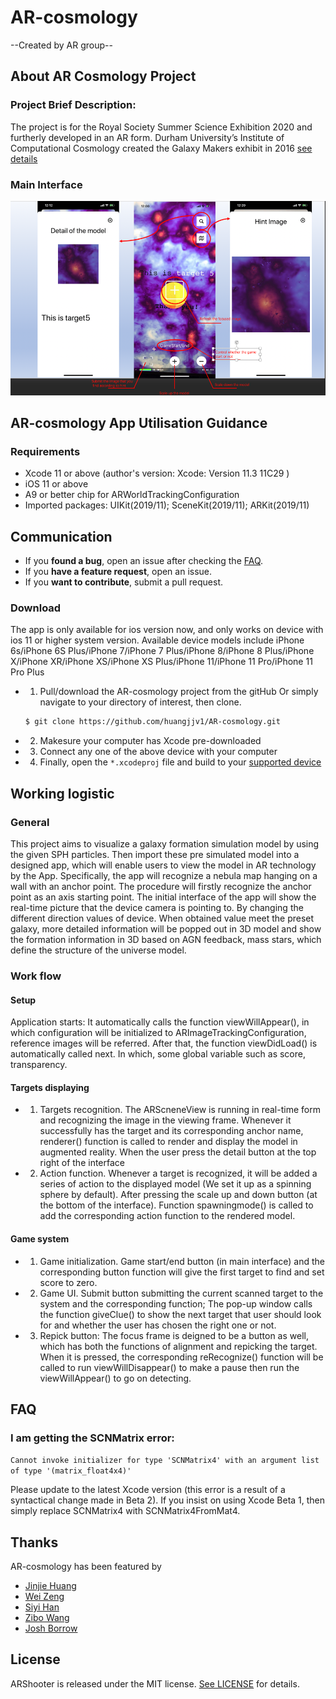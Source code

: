 # AR-cosmology
--Created by AR group-- 

## About AR Cosmology Project

### Project Brief Description:  

The project is for the Royal Society Summer Science Exhibition 2020 and furtherly developed in an AR form.
Durham University’s Institute of Computational Cosmology created the Galaxy Makers exhibit in 2016 [see details](http://www.galaxymakers.org/)

### Main Interface

![avatar](./interface.png)

## AR-cosmology App Utilisation Guidance

### Requirements

* Xcode 11 or above (author's version: Xcode: Version 11.3 11C29 )
* iOS 11 or above
* A9 or better chip for ARWorldTrackingConfiguration
* Imported packages: UIKit(2019/11); SceneKit(2019/11); ARKit(2019/11)  

## Communication

- If you **found a bug**, open an issue after checking the [FAQ](#faq).
- If you **have a feature request**, open an issue.
- If you **want to contribute**, submit a pull request.

### Download

The app is only available for ios version now, and only works on device with ios 11 or higher system version. Available device models include iPhone 6s/iPhone 6S Plus/iPhone 7/iPhone 7 Plus/iPhone 8/iPhone 8 Plus/iPhone X/iPhone XR/iPhone XS/iPhone XS Plus/iPhone 11/iPhone 11 Pro/iPhone 11 Pro Plus

- 1. Pull/download the AR-cosmology project from the gitHub
 Or simply navigate to your directory of interest, then clone.
  ```bash
  $ git clone https://github.com/huangjjv1/AR-cosmology.git
  ```
- 2. Makesure your computer has Xcode pre-downloaded 
- 3. Connect any one of the above device with your computer
- 4. Finally, open the `*.xcodeproj` file and build to your [supported device](#requirements)

## Working logistic

### General
This project aims to visualize a galaxy formation simulation model by using the given SPH particles. Then import these pre simulated model into a designed app, which will enable users to view the model in AR technology by the App. Specifically, the app will recognize a nebula map hanging on a wall with an anchor point. The procedure will firstly recognize the anchor point as an axis starting point. The initial interface of the app will show the real-time picture that the device camera is pointing to. By changing the different direction values of device. When obtained value meet the preset galaxy, more detailed information will be popped out in 3D model and show the formation information in 3D based on AGN feedback, mass stars, which define the structure of the universe model. 

### Work flow

#### Setup

Application starts: It automatically calls the function viewWillAppear(), in which configuration will be initialized to ARImageTrackingConfiguration, reference images will be referred. After that, the function viewDidLoad() is automatically called next. In which, some global variable such as score, transparency.

#### Targets displaying 

- 1.    Targets recognition. The ARScneneView is running in real-time form and recognizing the image in the viewing frame. Whenever it successfully has the target and its corresponding anchor name, renderer() function is called to render and display the model in augmented reality. When the user press the detail button at the top right of the interface

- 2.    Action function. Whenever a target is recognized, it will be added a series of action to the displayed model (We set it up as a spinning sphere by default). After pressing the scale up and down button (at the bottom of the interface). Function spawningmode() is called to add the corresponding action function to the rendered model.

#### Game system

- 1.    Game initialization. Game start/end button (in main interface) and the corresponding button function will give the first target to find and set score to zero.
- 2.    Game UI. Submit button submitting the current scanned target to the system and the corresponding function; The pop-up window calls the function giveClue() to show the next target that user should look for and whether the user has chosen the right one or not.
- 3.    Repick button: The focus frame is deigned to be a button as well, which has both the functions of alignment and repicking the target. When it is pressed, the corresponding reRecognize() function will be called to run viewWillDisappear() to make a pause then run the viewWillAppear() to go on detecting.


## FAQ

### I am getting the SCNMatrix error:

`Cannot invoke initializer for type 'SCNMatrix4' with an argument list of type '(matrix_float4x4)'`

Please update to the latest Xcode version (this error is a result of a syntactical change made in Beta 2). If you insist on using Xcode Beta 1, then simply replace SCNMatrix4 with SCNMatrix4FromMat4.

## Thanks

AR-cosmology has been featured by
* [Jinjie Huang](https://github.com/huangjjv1)
* [Wei Zeng](https://github.com/hwhv66)
* [Siyi Han](https://github.com/qlqf72)
* [Zibo Wang](https://github.com/Aikia0710)
* [Josh Borrow](https://github.com/JBorrow)

## License

ARShooter is released under the MIT license.
[See LICENSE](https://github.com/huangjjv1/AR-cosmology/blob/master/LICENSE) for details.
